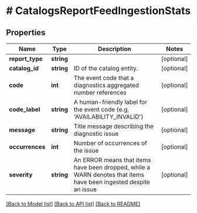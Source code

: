 # # CatalogsReportFeedIngestionStats

## Properties

Name | Type | Description | Notes
------------ | ------------- | ------------- | -------------
**report_type** | **string** |  | [optional]
**catalog_id** | **string** | ID of the catalog entity. | [optional]
**code** | **int** | The event code that a diagnostics aggregated number references | [optional]
**code_label** | **string** | A human-friendly label for the event code (e.g, &#39;AVAILABILITY_INVALID&#39;) | [optional]
**message** | **string** | Title message describing the diagnostic issue | [optional]
**occurrences** | **int** | Number of occurrences of the issue | [optional]
**severity** | **string** | An ERROR means that items have been dropped, while a WARN denotes that items have been ingested despite an issue | [optional]

[[Back to Model list]](../../README.md#models) [[Back to API list]](../../README.md#endpoints) [[Back to README]](../../README.md)
